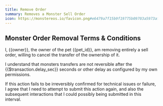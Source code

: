 ```yaml
---
title: Remove Order
summary: Removes a Monster Sell Order
icon: https://monstereos.io/favicon.png#e6479a7f15b9f19775b09703a5973af41e6e6c0eefbe0c09b9f032a286248b74
---
```


## Monster Order Removal Terms & Conditions

I, {{owner}}, the owner of the pet {{pet_id}}, am removing entirely
a sell order, willing to cancel the transfer of the ownership
of it.

I understand that monsters transfers are not reversible after the
{{$transaction.delay_sec}} seconds or other delay as configured
by my own permissions.

If this action fails to be irreversibly confirmed for technical issues
or failure, I agree that I need to attempt to submit this action again,
and also the subsequent interactions that I could possibly being submitted
in this interval.
